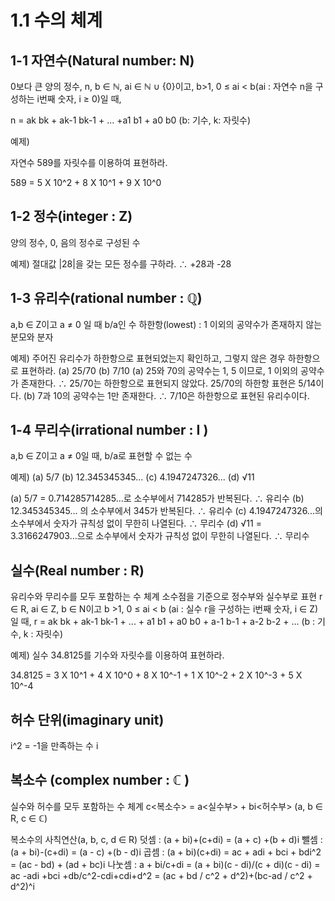 # 1.1  수의 체계

## 1-1 자연수(Natural number: N)
0보다 큰 양의 정수, n, b ∈ ℕ, ai ∈ ℕ ∪ {0}이고, b>1, 0 ≤ ai < b(ai : 자연수 n을 구성하는 i번째 숫자, i ≥ 0)일 때,

n = ak bk + ak-1 bk-1 + ... +a1 b1 + a0 b0 (b: 기수, k: 자릿수)

예제)

자연수 589를 자릿수를 이용하여 표현하라.

589 = 5 X 10^2 + 8 X 10^1 + 9 X 10^0

## 1-2 정수(integer : Z)
양의 정수, 0, 음의 정수로 구성된 수

예제)
절대값 |28|을 갖는 모든 정수를 구하라.
∴ +28과 -28

## 1-3 유리수(rational number : ℚ)
a,b ∈ Z이고 a ≠ 0 일 때 b/a인 수
하한항(lowest) : 1 이외의 공약수가 존재하지 않는 분모와 분자

예제)
주어진 유리수가 하한항으로 표현되었는지 확인하고, 그렇지 않은 경우 하한항으로 표현하라.
(a) 25/70 (b) 7/10
(a) 25와 70의 공약수는 1, 5 이므로, 1 이외의 공약수가 존재한다.
∴ 25/70는 하한항으로 표현되지 않았다. 25/70의 하한항 표현은 5/14이다.
(b) 7과 10의 공약수는 1만 존재한다.
∴ 7/10은 하한항으로 표현된 유리수이다.

## 1-4 무리수(irrational number : I )
a,b ∈ Z이고 a ≠ 0일 때, b/a로 표현할 수 없는 수

예제)
(a) 5/7 (b) 12.345345345... (c) 4.1947247326... (d) √11

(a) 5/7 = 0.714285714285...로 소수부에서 714285가 반복된다.
∴ 유리수
(b) 12.345345345... 의 소수부에서 345가 반복된다.
∴ 유리수
(c) 4.1947247326...의 소수부에서 숫자가 규칙성 없이 무한히 나열된다.
∴ 무리수
(d) √11 = 3.3166247903...으로 소수부에서 숫자가 규칙성 없이 무한히 나열된다.
∴ 무리수

## 실수(Real number : R)
유리수와 무리수를 모두 포함하는 수 체계
소수점을 기준으로 정수부와 실수부로 표현
r ∈ R, ai ∈ Z, b ∈ N이고 b >1, 0 ≤ ai < b (ai : 실수 r을 구성하는 i번째 숫자, i ∈ Z) 일 때, r = ak bk + ak-1 bk-1 + ... + a1 b1 + a0 b0 + a-1 b-1 + a-2 b-2 + ... (b : 기수, k : 자릿수)

예제)
실수 34.8125를 기수와 자릿수를 이용하여 표현하라.

34.8125 = 3 X 10^1 + 4 X 10^0 + 8 X 10^-1 + 1 X 10^-2 + 2 X 10^-3 + 5 X 10^-4

## 허수 단위(imaginary unit)

i^2 = -1을 만족하는 수 i

## 복소수 (complex number : ℂ )
실수와 허수를 모두 포함하는 수 체계
c<복소수> = a<실수부> + bi<허수부> (a, b ∈ R, c ∈ ℂ)

복소수의 사칙연산(a, b, c, d ∈ R)
덧셈 : (a + bi)+(c+di) = (a + c) +(b + d)i
뺄셈 : (a + bi)-(c+di) = (a - c) +(b - d)i
곱셈 : (a + bi)(c+di) = ac + adi + bci + bdi^2 = (ac - bd) + (ad + bc)i
나눗셈 : a + bi/c+di = (a + bi)(c - di)/(c + di)(c - di) = ac -adi +bci +db/c^2-cdi+cdi+d^2 = (ac + bd / c^2 + d^2)+(bc-ad / c^2 + d^2)^i